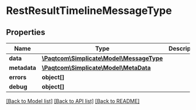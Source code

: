 # RestResultTimelineMessageType

## Properties

 Name         | Type                                                    | Description | Notes      
--------------|---------------------------------------------------------|-------------|------------
 **data**     | [**\Paqtcom\Simplicate\Model\MessageType**](MessageType.md) |             | [optional] 
 **metadata** | [**\Paqtcom\Simplicate\Model\MetaData**](MetaData.md)       |             | [optional] 
 **errors**   | **object[]**                                            |             | [optional] 
 **debug**    | **object[]**                                            |             | [optional] 

[[Back to Model list]](../README.md#documentation-for-models) [[Back to API list]](../README.md#documentation-for-api-endpoints) [[Back to README]](../README.md)



